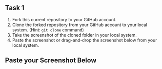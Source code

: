 ## Task 1

1. Fork this current repository to your GitHub account.
2. Clone the forked repository from your GitHub account to your local system. (Hint: `git clone` command)
3. Take the screenshot of the cloned folder in your local system.
4. Paste the screenshot or drag-and-drop the screenshot below from your local system.

## Paste your Screenshot Below
